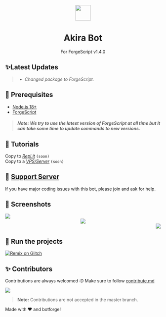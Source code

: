  
<div align="center">
<img src="https://cdn.lynnux.xyz/images/AkiraAvatar.png" width="50px">
<h1>Akira Bot</h1>
<p>For ForgeScript v1.4.0</p>
</div>

## ✨Latest Updates
> - *Changed package to ForgeScript.*

## 🚧 Prerequisites

- [Node.js 18+](https://nodejs.org/en/download/)
- [ForgeScript](https://www.npmjs.com/package/forgescript/)

> ##### **Note:** We try to use the latest version of ForgeScript at all time but it can take some time to update commands to new versions.

## 📝 Tutorials
Copy to [*Repl.it*](./) `(soon)` <br>
Copy to a [*VPS/Server*](./) `(soon)`

## 📝 [Support Server](https://discord.gg/6JayS72cnF)
If you have major coding issues with this bot, please join and ask for help.

## 📸 Screenshots
<div align="left">
  <img src="https://cdn.lynnux.xyz/images/image_2023-06-21_113232026.png">
</div>
<div align="center">
  <img src="https://cdn.lynnux.xyz/images/image_2023-06-21_113124654.png">
</div>
<div align="right">
  <img src="https://cdn.lynnux.xyz/images/image_2023-06-21_113018151.png">
</div>

## 💨 Run the projects
[![Remix on Glitch](https://cdn.glitch.com/2703baf2-b643-4da7-ab91-7ee2a2d00b5b%2Fremix-button.svg)](https://glitch.com/edit/#!/remix/akira-forgescript)

## ✨ Contributors
Contributions are always welcomed :D Make sure to follow [contribute.md](contribute.md)

<a href="https://github.com/Dark-LYNN/AkiraBot/graphs/contributors">
  <img src="https://contributors-img.web.app/image?repo=LynnuxDev/Akira" />
</a>

> **Note:** Contributions are not accepted in the master branch.

Made with ❤️ and botforge!
